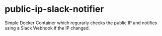 # public-ip-slack-notifier
Simple Docker Container which regurarly checks the public IP and notifies using a Slack Webhook if the IP changed.
